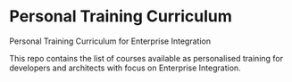 # Personal Training Curriculum
Personal Training Curriculum for Enterprise Integration

This repo contains the list of courses available as personalised training for developers and architects with focus on Enterprise Integration.


